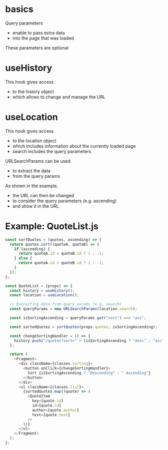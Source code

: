 # basics

Query parameters

- enable to pass extra data
- into the page that was loaded

These parameters are optional

# useHistory

This hook gives access

- to the history object
- which allows to change and manage the URL

# useLocation

This hook gives access

- to the location object
- which includes information about the currently loaded page
- search includes the query parameters

URLSearchParams can be used

- to extract the data
- from the query params

As shown in the example,

- the URL can then be changed
- to consider the query parameters (e.g. ascending)
- and show it in the URL

# Example: QuoteList.js

```javascript
const sortQuotes = (quotes, ascending) => {
  return quotes.sort((quoteA, quoteB) => {
    if (ascending) {
      return quoteA.id > quoteB.id ? 1 : -1;
    } else {
      return quoteA.id < quoteB.id ? 1 : -1;
    }
  });
};

const QuoteList = (props) => {
  const history = useHistory();
  const location = useLocation();

  // Extracting data from query params (e.g. search)
  const queryParams = new URLSearchParams(location.search);

  const isSortingAscending = queryParams.get("sort") === "asc";

  const sortedQuotes = sortQuotes(props.quotes, isSortingAscending);

  const changeSortingHandler = () => {
    history.push("/quotes?sort=" + (isSortingAscending ? "desc" : "asc"));
  };

  return (
    <Fragment>
      <div className={classes.sorting}>
        <button onClick={changeSortingHandler}>
          Sort {isSortingAscending ? "Descending" : " Ascending"}
        </button>
      </div>
      <ul className={classes.list}>
        {sortedQuotes.map((quote) => (
          <QuoteItem
            key={quote.id}
            id={quote.id}
            author={quote.author}
            text={quote.text}
          />
        ))}
      </ul>
    </Fragment>
  );
};
```
